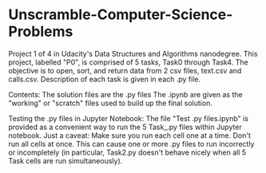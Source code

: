 # Unscramble-Computer-Science-Problems
Project 1 of 4 in Udacity's Data Structures and Algorithms nanodegree. This project, labelled "P0", is comprised of 5 tasks, Task0 through Task4. The objective is to open, sort, and return data from 2 csv files, text.csv and calls.csv. Description of each task is given in each .py file.

Contents:
The solution files are the .py files
The .ipynb are given as the "working" or "scratch" files used to build up the final solution. 

Testing the .py files in Jupyter Notebook:
The file "Test .py files.ipynb" is provided as a convenient way to run the 5 Task_.py files within Jupyter notebook. Just a caveat: Make sure you run each cell one at a time. Don't run all cells at once.  This can cause one or more .py files to run incorrectly or incompletely (in particular, Task2.py doesn't behave nicely when all 5 Task cells are run simultaneously).
